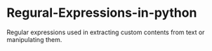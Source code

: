 # Regural-Expressions-in-python
Regular expressions  used in extracting custom contents from text or manipulating them.
